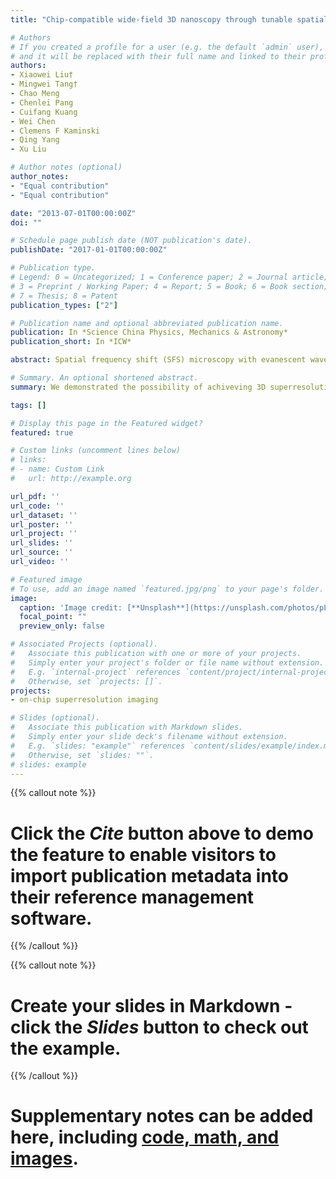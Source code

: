 ```yaml
---
title: "Chip-compatible wide-field 3D nanoscopy through tunable spatial frequency shift effect"

# Authors
# If you created a profile for a user (e.g. the default `admin` user), write the username (folder name) here 
# and it will be replaced with their full name and linked to their profile.
authors:
- Xiaowei Liu†
- Mingwei Tang†
- Chao Meng
- Chenlei Pang
- Cuifang Kuang
- Wei Chen
- Clemens F Kaminski
- Qing Yang
- Xu Liu

# Author notes (optional)
author_notes:
- "Equal contribution"
- "Equal contribution"

date: "2013-07-01T00:00:00Z"
doi: ""

# Schedule page publish date (NOT publication's date).
publishDate: "2017-01-01T00:00:00Z"

# Publication type.
# Legend: 0 = Uncategorized; 1 = Conference paper; 2 = Journal article;
# 3 = Preprint / Working Paper; 4 = Report; 5 = Book; 6 = Book section;
# 7 = Thesis; 8 = Patent
publication_types: ["2"]

# Publication name and optional abbreviated publication name.
publication: In *Science China Physics, Mechanics & Astronomy*
publication_short: In *ICW*

abstract: Spatial frequency shift (SFS) microscopy with evanescent wave illumination shows intriguing advantages, including large field of view (FOV), high speed, and good modularity. However, a missing band in the spatial frequency domain hampers the SFS superresolution microscopy from achieving resolution better than 3 folds of the Abbe diffraction limit. Here, we propose a novel tunable large-SFS microscopy, making the resolution improvement of a linear system no longer restricted by the detection numerical aperture (NA). The complete wide-range detection in the spatial frequency domain is realized by tuning the illumination spatial frequency actively and broadly through an angle modulation between the azimuthal propagating directions of two evanescent waves. The vertical spatial frequency is tuned via a sectional saturation effect, and the reconstructed depth information can be added to the lateral superresolution mask for 3D imaging. A lateral resolution of λ/9, and a vertical localization precision of ∼λ/200 (detection objective NA = 0.9) are realized with a gallium phosphide (GaP) waveguide. Its unlimited resolution enhancing capability is demonstrated by introducing a designed metamaterial chip with an unusual large refractive index. Besides the great resolution enhancement, this method shows better anti-noise capability than classical structured illumination microscopy without SFS tunability. This method is chip-compatible and can potentially provide a mass-producible illumination chip module achieving the fast, large-FOV, and deep-subwavelength 3D nanoscopy.

# Summary. An optional shortened abstract.
summary: We demonstrated the possibility of achiveving 3D superresolution imaging on a photonic chip.

tags: []

# Display this page in the Featured widget?
featured: true

# Custom links (uncomment lines below)
# links:
# - name: Custom Link
#   url: http://example.org

url_pdf: ''
url_code: ''
url_dataset: ''
url_poster: ''
url_project: ''
url_slides: ''
url_source: ''
url_video: ''

# Featured image
# To use, add an image named `featured.jpg/png` to your page's folder. 
image:
  caption: 'Image credit: [**Unsplash**](https://unsplash.com/photos/pLCdAaMFLTE)'
  focal_point: ""
  preview_only: false

# Associated Projects (optional).
#   Associate this publication with one or more of your projects.
#   Simply enter your project's folder or file name without extension.
#   E.g. `internal-project` references `content/project/internal-project/index.md`.
#   Otherwise, set `projects: []`.
projects:
- on-chip superresolution imaging

# Slides (optional).
#   Associate this publication with Markdown slides.
#   Simply enter your slide deck's filename without extension.
#   E.g. `slides: "example"` references `content/slides/example/index.md`.
#   Otherwise, set `slides: ""`.
# slides: example
---
```


{{% callout note %}}
# Click the *Cite* button above to demo the feature to enable visitors to import publication metadata into their reference management software.
{{% /callout %}}

{{% callout note %}}
# Create your slides in Markdown - click the *Slides* button to check out the example.
{{% /callout %}}

# Supplementary notes can be added here, including [code, math, and images](https://wowchemy.com/docs/writing-markdown-latex/).
